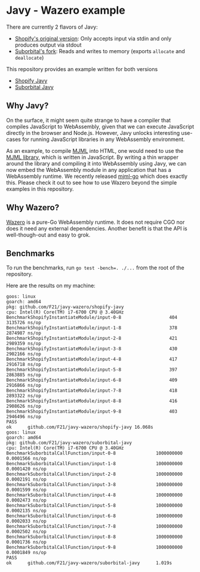 # Javy - Wazero example

There are currently 2 flavors of Javy:
- [Shopify's original version](https://github.com/Shopify/javy): Only accepts input via stdin and only produces output via stdout
- [Suborbital's fork](https://github.com/suborbital/javy): Reads and writes to memory (exports `allocate` and `deallocate`)

This repository provides an example written for both versions
- [Shopify Javy](shopify-javy)
- [Suborbital Javy](suborbital-javy)

## Why Javy?
On the surface, it might seem quite strange to have a compiler that compiles JavaScript to WebAssembly, given that we
can execute JavaScript directly in the browser and Node.js. However, Javy unlocks interesting use-cases for running 
JavaScript libraries in any WebAssembly environment.

As an example, to compile [MJML](https://mjml.io/) into HTML, one would need to use the [MJML library](https://github.com/mjmlio/mjml),
which is written in JavaScript. By writing a thin wrapper around the library and compiling it into WebAssembly using
Javy, we can now embed the WebAssembly module in any application that has a WebAssembly runtime. We recently released
[mjml-go](https://github.com/Boostport/mjml-go) which does exactly this. Please check it out to see how to use Wazero
beyond the simple examples in this repository.

## Why Wazero?
[Wazero](https://github.com/tetratelabs/wazero) is a pure-Go WebAssembly runtime. It does not require CGO nor does it
need any external dependencies. Another benefit is that the API is well-though-out and easy to grok. 

## Benchmarks
To run the benchmarks, run `go test -bench=. ./...` from the root of the repository.

Here are the results on my machine:
```
goos: linux
goarch: amd64
pkg: github.com/F21/javy-wazero/shopify-javy
cpu: Intel(R) Core(TM) i7-6700 CPU @ 3.40GHz
BenchmarkShopifyInstantiateModule/input-0-8                  404           3135726 ns/op
BenchmarkShopifyInstantiateModule/input-1-8                  378           2874987 ns/op
BenchmarkShopifyInstantiateModule/input-2-8                  421           2989359 ns/op
BenchmarkShopifyInstantiateModule/input-3-8                  430           2902166 ns/op
BenchmarkShopifyInstantiateModule/input-4-8                  417           2916718 ns/op
BenchmarkShopifyInstantiateModule/input-5-8                  397           2863885 ns/op
BenchmarkShopifyInstantiateModule/input-6-8                  409           2916866 ns/op
BenchmarkShopifyInstantiateModule/input-7-8                  418           2893322 ns/op
BenchmarkShopifyInstantiateModule/input-8-8                  416           2908626 ns/op
BenchmarkShopifyInstantiateModule/input-9-8                  403           2946496 ns/op
PASS
ok      github.com/F21/javy-wazero/shopify-javy 16.068s
goos: linux
goarch: amd64
pkg: github.com/F21/javy-wazero/suborbital-javy
cpu: Intel(R) Core(TM) i7-6700 CPU @ 3.40GHz
BenchmarkSuborbitalCallFunction/input-0-8               1000000000               0.0001566 ns/op
BenchmarkSuborbitalCallFunction/input-1-8               1000000000               0.0001420 ns/op
BenchmarkSuborbitalCallFunction/input-2-8               1000000000               0.0002191 ns/op
BenchmarkSuborbitalCallFunction/input-3-8               1000000000               0.0001599 ns/op
BenchmarkSuborbitalCallFunction/input-4-8               1000000000               0.0002473 ns/op
BenchmarkSuborbitalCallFunction/input-5-8               1000000000               0.0002135 ns/op
BenchmarkSuborbitalCallFunction/input-6-8               1000000000               0.0002033 ns/op
BenchmarkSuborbitalCallFunction/input-7-8               1000000000               0.0002502 ns/op
BenchmarkSuborbitalCallFunction/input-8-8               1000000000               0.0001736 ns/op
BenchmarkSuborbitalCallFunction/input-9-8               1000000000               0.0001849 ns/op
PASS
ok      github.com/F21/javy-wazero/suborbital-javy      1.019s
```
